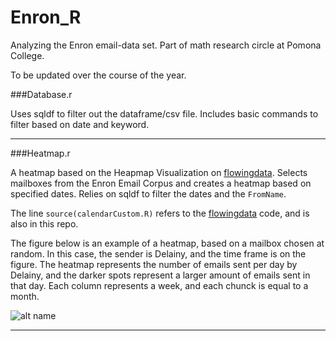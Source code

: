 Enron_R
=======

Analyzing the Enron email-data set. Part of math research circle at Pomona College. 

To be updated over the course of the year. 


###Database.r 

Uses sqldf to filter out the dataframe/csv file. Includes basic commands to filter based on date and keyword. 

***

###Heatmap.r

A heatmap based on the Heapmap Visualization on [flowingdata](www.flowingdata.com). Selects mailboxes from the Enron Email Corpus and creates a heatmap based on specified dates. Relies on sqldf to filter the dates and the `FromName`.

The line `source(calendarCustom.R)` refers to the [flowingdata](www.flowingdata.com) code, and is also in this repo. 

The figure below is an example of a heatmap, based on a mailbox chosen at random. In this case, the sender is Delainy, and the time frame is on the figure. The heatmap represents the number of emails sent per day by Delainy, and the darker spots represent a larger amount of emails sent in that day. Each column represents a week, and each chunck is equal to a month. 

![alt name](/Users/timkaye/Documents/Spring_2014/Math_Research/Code/Enron_R/heatmapDelainy.jpeg "Heatmap example")

---
